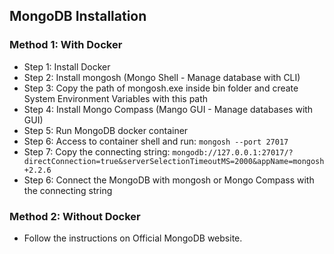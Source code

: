 ## MongoDB Installation
### Method 1: With Docker
- Step 1: Install Docker
- Step 2: Install mongosh (Mongo Shell - Manage database with CLI)
- Step 3: Copy the path of mongosh.exe inside bin folder and create System Environment Variables with this path
- Step 4: Install Mongo Compass (Mango GUI - Manage databases with GUI)
- Step 5: Run MongoDB docker container
- Step 6: Access to container shell and run: ```mongosh --port 27017```
- Step 7: Copy the connecting string: ```mongodb://127.0.0.1:27017/?directConnection=true&serverSelectionTimeoutMS=2000&appName=mongosh+2.2.6```
- Step 6: Connect the MongoDB with mongosh or Mongo Compass with the connecting string
### Method 2: Without Docker
- Follow the instructions on Official MongoDB website.